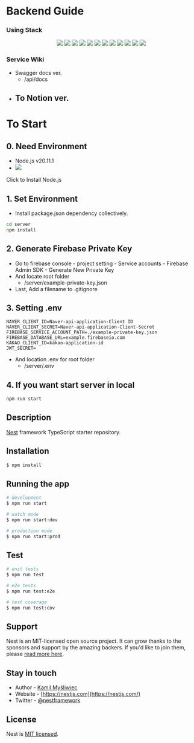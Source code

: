 # Backend Guide
### Using Stack
<div align=center>
<img src="https://img.shields.io/badge/firebase-FFCA28?style=for-the-badge&logo=firebase&logoColor=white">
<img src="https://img.shields.io/badge/amazonecs-FF9900?style=for-the-badge&logo=amazonecs&logoColor=white">
<img src="https://img.shields.io/badge/typescript-3178C6?style=for-the-badge&logo=typescript&logoColor=white">
<img src="https://img.shields.io/badge/github-181717?style=for-the-badge&logo=github&logoColor=white">
<img src="https://img.shields.io/badge/notion-000000?style=for-the-badge&logo=notion&logoColor=white">
<img src="https://img.shields.io/badge/npm-CB3837?style=for-the-badge&logo=npm&logoColor=white">
<img src="https://img.shields.io/badge/nestjs-E0234E?style=for-the-badge&logo=nestjs&logoColor=white">
<img src="https://img.shields.io/badge/visualstudiocode-007ACC?style=for-the-badge&logo=visualstudiocode&logoColor=white">
<img src="https://img.shields.io/badge/dotenv-ECD53F?style=for-the-badge&logo=dotenv&logoColor=white">
<img src="https://img.shields.io/badge/postman-FF6C37?style=for-the-badge&logo=postman&logoColor=white">
<img src="https://img.shields.io/badge/swagger-85EA2D?style=for-the-badge&logo=swagger&logoColor=white">
<img src="https://img.shields.io/badge/eslint-4B32C3?style=for-the-badge&logo=eslint&logoColor=white">
</div>

### Service Wiki
- Swagger docs ver.
  - /api/docs
- To Notion ver.
  - 


# To Start
## 0. Need Environment
- Node.js v20.11.1
- <img src="https://img.shields.io/npm/v/npm.svg?logo=npm">

<a src=https://nodejs.org/en/download/prebuilt-installer>Click to Install Node.js</a>

## 1. Set Environment
- Install package.json dependency collectively.
```bash
cd server
npm install
```
## 2. Generate Firebase Private Key 
- Go to firebase console - project setting - Service accounts - Firebase Admin SDK - Generate New Private Key
- And locate root folder
  - /server/example-private-key.json
- Last, Add a filename to .gitignore
## 3. Setting .env
```env
NAVER_CLIENT_ID=Naver-api-application-Client ID
NAVER_CLIENT_SECRET=Naver-api-application-Client-Secret
FIREBASE_SERVICE_ACCOUNT_PATH=./example-private-key.json
FIREBASE_DATABASE_URL=example.firebaseio.com
KAKAO_CLIENT_ID=kakao-application-id
JWT_SECRET=
```
- And location .env for root folder
  - /server/.env
## 4. If you want start server in local
```bash
npm run start
```

## Description

[Nest](https://github.com/nestjs/nest) framework TypeScript starter repository.

## Installation

```bash
$ npm install
```

## Running the app

```bash
# development
$ npm run start

# watch mode
$ npm run start:dev

# production mode
$ npm run start:prod
```

## Test

```bash
# unit tests
$ npm run test

# e2e tests
$ npm run test:e2e

# test coverage
$ npm run test:cov
```

## Support

Nest is an MIT-licensed open source project. It can grow thanks to the sponsors and support by the amazing backers. If you'd like to join them, please [read more here](https://docs.nestjs.com/support).

## Stay in touch

- Author - [Kamil Myśliwiec](https://kamilmysliwiec.com)
- Website - [https://nestjs.com](https://nestjs.com/)
- Twitter - [@nestframework](https://twitter.com/nestframework)

## License

Nest is [MIT licensed](LICENSE).
